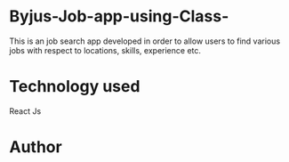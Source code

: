 # Byjus-Job-app-using-Class-

This is an job search app developed in order to allow users to find various jobs with respect to locations, skills, experience etc.

# Technology used

React Js

# Author

